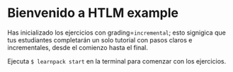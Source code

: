 # Bienvenido a HTLM example
Has inicializado los ejercicios con grading=`incremental`; esto signigica que tus estudiantes completarán un solo tutorial con pasos claros e incrementales, desde el comienzo hasta el final.

Ejecuta `$ learnpack start` en la terminal para comenzar con los ejercicios.